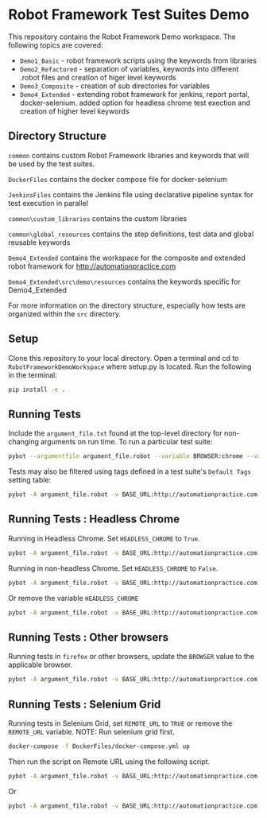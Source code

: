 Robot Framework Test Suites Demo
======================================

This repository contains the Robot Framework Demo workspace. The following topics are covered:

  - `Demo1_Basic` - robot framework scripts using the keywords from libraries
  - `Demo2_Refactored` - separation of variables, keywords into different .robot files and creation of higer level keywords
  - `Demo3_Composite` - creation of sub directories for variables
  - `Demo4_Extended` - extending robot framework for jenkins, report portal, docker-selenium. added option for headless chrome test exection and creation of higher level keywords

Directory Structure
-------------------
`common` contains custom Robot Framework libraries and keywords that will be
used by the test suites.

`DockerFiles` contains the docker compose file for docker-selenium

`JenkinsFiles` contains the Jenkins file using declarative pipeline syntax for test execution in parallel

`common\custom_libraries` contains the custom libraries

`common\global_resources` contains the step definitions, test data and global reusable keywords

`Demo4_Extended` contains the workspace for the composite and extended robot framework for http://automationpractice.com

`Demo4_Extended\src\demo\resources` contains the keywords specific for Demo4_Extended

For more information on the directory structure, especially how tests are
organized within the `src` directory.

Setup
-----
Clone this repository to your local directory.
Open a terminal and cd to `RobotFrameworkDemoWorkspace` where setup.py is located.
Run the following in the terminal:

```bash
pip install -e .
```

Running Tests
-------------

Include the `argument_file.txt` found at the top-level directory for non-changing arguments on run time. 
To run a particular test suite:

```bash
pybot --argumentfile argument_file.robot --variable BROWSER:chrome --variable BASE_URL:http://automationpractice.com --variable REMOTE_URL:False --suite AddProductToCartTest .
```

Tests may also be filtered using tags defined in a test suite's `Default Tags`
setting table:
```bash
pybot -A argument_file.robot -v BASE_URL:http://automationpractice.com -v BROWSER:chrome -v REMOTE_URL:False -v HEADLESS_CHROME:True -i REGRESSION .
```
Running Tests : Headless Chrome
-------------------------------
Running in Headless Chrome.
Set `HEADLESS_CHROME` to `True`.
```bash
pybot -A argument_file.robot -v BASE_URL:http://automationpractice.com -v BROWSER:chrome -v REMOTE_URL:False -v HEADLESS_CHROME:True -i LoginTest .
```

Running in non-headless Chrome.
Set `HEADLESS_CHROME` to `False`.
```bash
pybot -A argument_file.robot -v BASE_URL:http://automationpractice.com -v BROWSER:chrome -v REMOTE_URL:False -v HEADLESS_CHROME:False -i DataDrivenLoginTest .
```

Or remove the variable `HEADLESS_CHROME`
```bash
pybot -A argument_file.robot -v BASE_URL:http://automationpractice.com -v BROWSER:chrome -v REMOTE_URL:False -i DataDrivenLoginTest .
```
Running Tests : Other browsers
------------------------------
Running tests in `firefox` or other browsers, update the `BROWSER` value to the applicable browser.
```bash
pybot -A argument_file.robot -v BASE_URL:http://automationpractice.com -v BROWSER:firefox -v REMOTE_URL:False -i DataDrivenLoginTest .
```
Running Tests : Selenium Grid
-----------------------------
Running tests in Selenium Grid, set `REMOTE_URL` to `TRUE` or remove the `REMOTE_URL` variable.
NOTE: Run selenium grid first.
```bash
docker-compose -f DockerFiles/docker-compose.yml up
```
Then run the script on Remote URL using the following script.
```bash
pybot -A argument_file.robot -v BASE_URL:http://automationpractice.com -v BROWSER:firefox -v REMOTE_URL:True -i DataDrivenLoginTest .
```
Or
```bash
pybot -A argument_file.robot -v BASE_URL:http://automationpractice.com -v BROWSER:firefox -i DataDrivenLoginTest .
```
